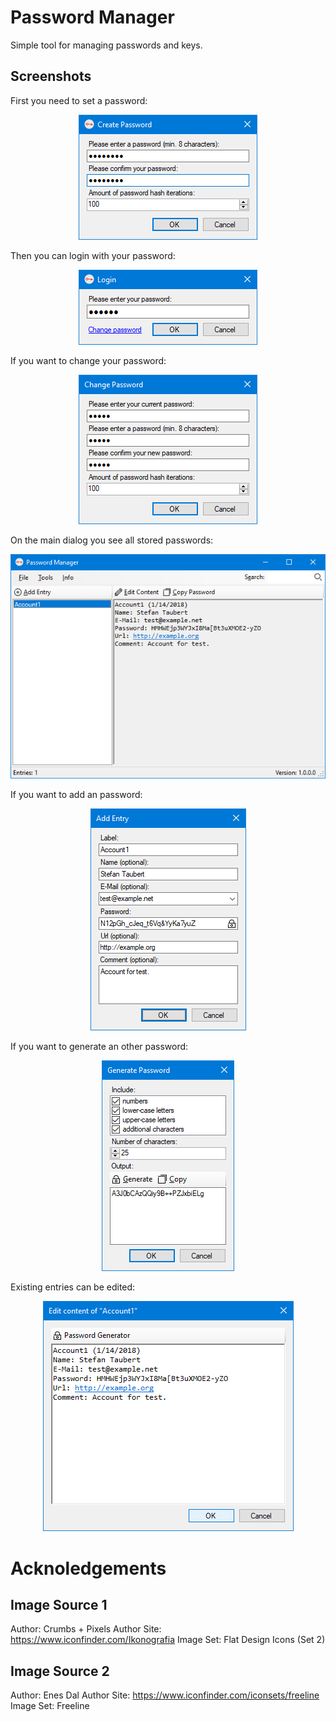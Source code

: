 # Password Manager
Simple tool for managing passwords and keys.

## Screenshots
First you need to set a password:
<p align="center">
  <img src="/screenshots/create_pw.png">
</p>

Then you can login with your password:
<p align="center">
  <img src="/screenshots/login.png">
</p>

If you want to change your password:
<p align="center">
  <img src="/screenshots/change_pw.png">
</p>

On the main dialog you see all stored passwords:
<p align="center">
  <img src="/screenshots/main.png">
</p>

If you want to add an password:
<p align="center">
  <img src="/screenshots/add_entry.png">
</p>

If you want to generate an other password:
<p align="center">
  <img src="/screenshots/pw_gen.png">
</p>

Existing entries can be edited:
<p align="center">
  <img src="/screenshots/edit.png">
</p>

# Acknoledgements

## Image Source 1
Author: Crumbs + Pixels
Author Site: https://www.iconfinder.com/Ikonografia
Image Set: Flat Design Icons (Set 2)

## Image Source 2
Author: Enes Dal
Author Site: https://www.iconfinder.com/iconsets/freeline
Image Set: Freeline